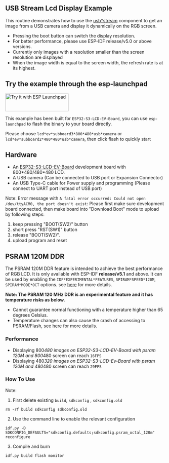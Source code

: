 ## USB Stream Lcd Display Example

This routine demonstrates how to use the [usb*stream](https://components.espressif.com/components/espressif/usb*stream) component to get an image from a USB camera and display it dynamically on the RGB screen. 

* Pressing the boot button can switch the display resolution. 
* For better performance, please use ESP-IDF release/v5.0 or above versions.
* Currently only images with a resolution smaller than the screen resolution are displayed
* When the image width is equal to the screen width, the refresh rate is at its highest.

## Try the example through the esp-launchpad

<a href="https://espressif.github.io/esp-launchpad/?flashConfigURL=https://raw.githubusercontent.com/espressif/esp-dev-kits/master/launch.toml">
    <img alt="Try it with ESP Launchpad" src="https://espressif.github.io/esp-launchpad/assets/try_with_launchpad.png" width="200" height="56">
</a>

This example has been built for `ESP32-S3-LCD-EV-Board`, you can use `esp-launchpad` to flash the binary to your board directly.

Please choose `lcd*ev*subboard3*800*480*usb*camera` or `lcd*ev*subboard2*480*480*usb*camera`, then click flash to quickly start

## Hardware

* An [ESP32-S3-LCD-EV-Board](https://docs.espressif.com/projects/esp-dev-kits/en/latest/esp32s3/esp32-s3-lcd-ev-board/index.html) development board with 800\*480/480\*480 LCD.
* A USB camera (Can be connected to USB port or Expansion Connector)
* An USB Type-C cable for Power supply and programming (Please connect to UART port instead of USB port)

Note:
  Error message with `A fatal error occurred: Could not open /dev/ttyACM0, the port doesn't exist`: Please first make sure development board connected, then make board into "Download Boot" mode to upload by following steps:
  1. keep pressing  "BOOT(SW2)" button
  2. short press "RST(SW1)" button
  3. release "BOOT(SW2)".
  4. upload program and reset

## PSRAM 120M DDR

The PSRAM 120M DDR feature is intended to achieve the best performance of RGB LCD. It is only available with ESP-IDF **release/v5.1** and above. It can be used by enabling the `IDF*EXPERIMENTAL*FEATURES`, `SPIRAM*SPEED*120M`, `SPIRAM*MODE*OCT` options. see [here](https://docs.espressif.com/projects/esp-idf/en/latest/esp32s3/api-guides/flash*psram*config.html#all-supported-modes-and-speeds) for more details.

**Note: The PSRAM 120 MHz DDR is an experimental feature and it has temperature risks as below.**
  * Cannot guarantee normal functioning with a temperature higher than 65 degrees Celsius.
  * Temperature changes can also cause the crash of accessing to PSRAM/Flash, see [here](https://docs.espressif.com/projects/esp-idf/en/latest/esp32s3/api-guides/flash*psram*config.html#all-supported-modes-and-speeds) for more details.

### Performance

* Displaying 800*480 images on ESP32-S3-LCD-EV-Board with psram 120M and 800*480 screen can reach `16FPS`
* Displaying 480*320 images on ESP32-S3-LCD-Ev-Board with psram 120M and 480*480 screen can reach `29FPS`

### How To Use 

Note:       

1. First delete existing `build`, `sdkconfig` , `sdkconfig.old`
```
rm -rf build sdkconfig sdkconfig.old
```

2. Use the command line to enable the relevant configuration
```
idf.py -D SDKCONFIG_DEFAULTS="sdkconfig.defaults;sdkconfig.psram_octal_120m" reconfigure
```

3. Compile and burn
```
idf.py build flash monitor
```